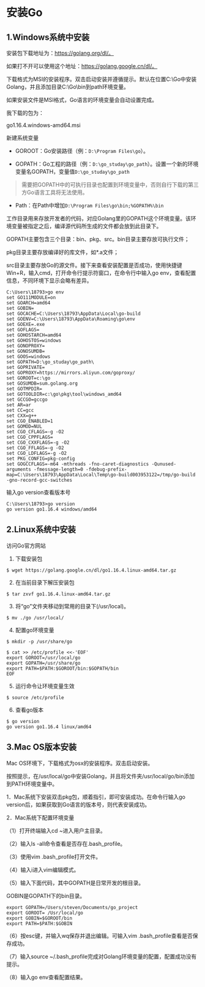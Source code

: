 # 安装Go

## 1.Windows系统中安装

安装包下载地址为：https://golang.org/dl/。

如果打不开可以使用这个地址：https://golang.google.cn/dl/。

下载格式为MSI的安装程序。双击启动安装并遵循提示。默认在位置C:\Go中安装Golang，并且添加目录C:\Go\bin到path环境变量。

如果安装文件是MSI格式，Go语言的环境变量会自动设置完成。

我下载的包为：

go1.16.4.windows-amd64.msi



新建系统变量

- GOROOT：Go安装路径（例：`D:\Program Files\go`）。

- GOPATH：Go工程的路径（例：`D:\go_studay\go_path`）。设置一个新的环境变量名GOPATH，变量值`D:\go_studay\go_path`

> 需要把GOPATH中的可执行目录也配置到环境变量中，否则自行下载的第三方Go语言工具将无法使用。

- Path：在Path中增加`D:\Program Files\go\bin;%GOPATH%\bin`



工作目录用来存放开发者的代码，对应Golang里的GOPATH这个环境变量。该环境变量被指定之后，编译源代码所生成的文件都会放到此目录下。

GOPATH主要包含三个目录：bin、pkg、src。bin目录主要存放可执行文件；

pkg目录主要存放编译好的库文件，如*.a文件；

src目录主要存放Go的源文件。接下来查看安装配置是否成功，使用快捷键Win+R，输入cmd，打开命令行提示符窗口，在命令行中输入go env，查看配置信息，不同环境下显示会略有差异。

```
C:\Users\18793>go env
set GO111MODULE=on
set GOARCH=amd64
set GOBIN=
set GOCACHE=C:\Users\18793\AppData\Local\go-build
set GOENV=C:\Users\18793\AppData\Roaming\go\env
set GOEXE=.exe
set GOFLAGS=
set GOHOSTARCH=amd64
set GOHOSTOS=windows
set GONOPROXY=
set GONOSUMDB=
set GOOS=windows
set GOPATH=D:\go_studay\go_path\
set GOPRIVATE=
set GOPROXY=https://mirrors.aliyun.com/goproxy/
set GOROOT=c:\go
set GOSUMDB=sum.golang.org
set GOTMPDIR=
set GOTOOLDIR=c:\go\pkg\tool\windows_amd64
set GCCGO=gccgo
set AR=ar
set CC=gcc
set CXX=g++
set CGO_ENABLED=1
set GOMOD=NUL
set CGO_CFLAGS=-g -O2
set CGO_CPPFLAGS=
set CGO_CXXFLAGS=-g -O2
set CGO_FFLAGS=-g -O2
set CGO_LDFLAGS=-g -O2
set PKG_CONFIG=pkg-config
set GOGCCFLAGS=-m64 -mthreads -fno-caret-diagnostics -Qunused-arguments -fmessage-length=0 -fdebug-prefix-map=C:\Users\18793\AppData\Local\Temp\go-build003953122=/tmp/go-build -gno-record-gcc-switches
```



输入go version查看版本号

```
C:\Users\18793>go version
go version go1.16.4 windows/amd64
```





## 2.Linux系统中安装

访问Go官方网站

1. 下载安装包

```shell
$ wget https://golang.google.cn/dl/go1.16.4.linux-amd64.tar.gz
```

2. 在当前目录下解压安装包

```shell
$ tar zxvf go1.16.4.linux-amd64.tar.gz
```

3. 将“go”文件夹移动到常用的目录下(/usr/local)。

```shell
$ mv ./go /usr/local/
```

4. 配置go环境变量

```shell
$ mkdir -p /usr/share/go

$ cat >> /etc/profile <<-'EOF'
export GOROOT=/usr/local/go
export GOPATH=/usr/share/go
export PATH=$PATH:$GOROOT/bin:$GOPATH/bin
EOF
```

5. 运行命令让环境变量生效

```shell
$ source /etc/profile
```

6. 查看go版本

```shell
$ go version
go version go1.16.4 linux/amd64
```



## 3.Mac OS版本安装

Mac OS环境下，下载格式为osx的安装程序。双击启动安装。

按照提示，在/usr/local/go中安装Golang，并且将文件夹/usr/local/go/bin添加到PATH环境变量中。

1．Mac系统下安装双击pkg包，顺着指引，即可安装成功。在命令行输入go version后，如果获取到Go语言的版本号，则代表安装成功。



2．Mac系统下配置环境变量

（1）打开终端输入cd ~进入用户主目录。

（2）输入ls -all命令查看是否存在.bash_profile。

（3）使用vim .bash_profile打开文件。

（4）输入i进入vim编辑模式。

（5）输入下面代码，其中GOPATH是日常开发的根目录。

GOBIN是GOPATH下的bin目录。

```
export GOPATH=/Users/steven/Documents/go_project
export GOROOT= /Usr/local/go
export GOBIN=$GOROOT/bin
export PATH=$PATH:$GOBIN
```

（6）按esc键，并输入wq保存并退出编辑。可输入vim .bash_profile查看是否保存成功。

（7）输入source ~/.bash_profile完成对Golang环境变量的配置，配置成功没有提示。

（8）输入go env查看配置结果。

